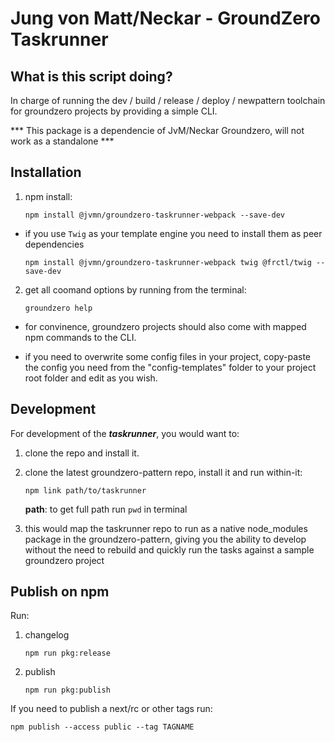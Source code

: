 # Jung von Matt/Neckar - GroundZero Taskrunner

## What is this script doing?

In charge of running the dev / build / release / deploy / newpattern toolchain for groundzero projects by providing a simple CLI.

*** This package is a dependencie of JvM/Neckar Groundzero, will not work as a standalone ***

## Installation

1) npm install:
    ```
    npm install @jvmn/groundzero-taskrunner-webpack --save-dev
    ```
  * if you use `Twig` as your template engine you need to install them as peer dependencies
    ```
    npm install @jvmn/groundzero-taskrunner-webpack twig @frctl/twig --save-dev
    ```
2) get all coomand options by running from the terminal:
    ```
    groundzero help
    ```
* for convinence, groundzero projects should also come with mapped npm commands to the CLI.

* if you need to overwrite some config files in your project, copy-paste the config you need from the "config-templates" folder to your project root folder and edit as you wish. 

## Development

For development of the ***taskrunner***, you would want to:
1) clone the repo and install it.
2) clone the latest groundzero-pattern repo, install it and run within-it: 
    ```
    npm link path/to/taskrunner
    ```
    **path**: to get full path run `pwd` in terminal

3) this would map the taskrunner repo to run as a native node_modules package in the groundzero-pattern, giving you the ability to develop without the need to rebuild and quickly run the tasks against a sample groundzero project

## Publish on npm

Run:
1) changelog
    ````
    npm run pkg:release
    ````
2) publish
    ````
    npm run pkg:publish
    ````

If you need to publish a next/rc or other tags run:
```
npm publish --access public --tag TAGNAME
```

